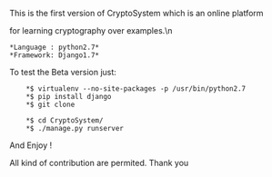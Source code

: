 This is the first version of CryptoSystem which is an online platform

for learning cryptography over examples.\n
```
*Language : python2.7*
*Framework: Django1.7*
```

To test the  Beta version just:
```
 	*$ virtualenv --no-site-packages -p /usr/bin/python2.7
	*$ pip install django
	*$ git clone 
```
```
	*$ cd CryptoSystem/
	*$ ./manage.py runserver
```
And Enjoy !

All kind of contribution are permited. Thank you
